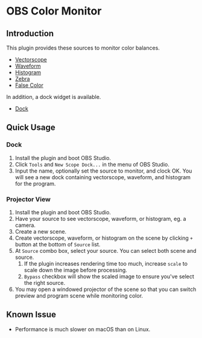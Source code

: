 # OBS Color Monitor

## Introduction

This plugin provides these sources to monitor color balances.

- [Vectorscope](doc/vectorscope.md)
- [Waveform](doc/waveform.md)
- [Histogram](doc/histogram.md)
- [Zebra](doc/zebra.md)
- [False Color](doc/falsecolor.md)

In addition, a dock widget is available.
- [Dock](doc/dock.md)

## Quick Usage

### Dock
1. Install the plugin and boot OBS Studio.
1. Click `Tools` and `New Scope Dock...` in the menu of OBS Studio.
1. Input the name, optionally set the source to monitor, and clock OK. You will see a new dock containing vectorscope, waveform, and histogram for the program.

### Projector View
1. Install the plugin and boot OBS Studio.
1. Have your source to see vectorscope, waveform, or histogram, eg. a camera.
1. Create a new scene.
1. Create vectorscope, waveform, or histogram on the scene by clicking `+` button at the bottom of `Source` list.
1. At `Source` combo box, select your source. You can select both scene and source.
   1. If the plugin increases rendering time too much, increase `scale` to scale down the image before processing.
   1. `Bypass` checkbox will show the scaled image to ensure you've select the right source.
1. You may open a windowed projector of the scene so that you can switch preview and program scene while monitoring color.

## Known Issue
- Performance is much slower on macOS than on Linux.
